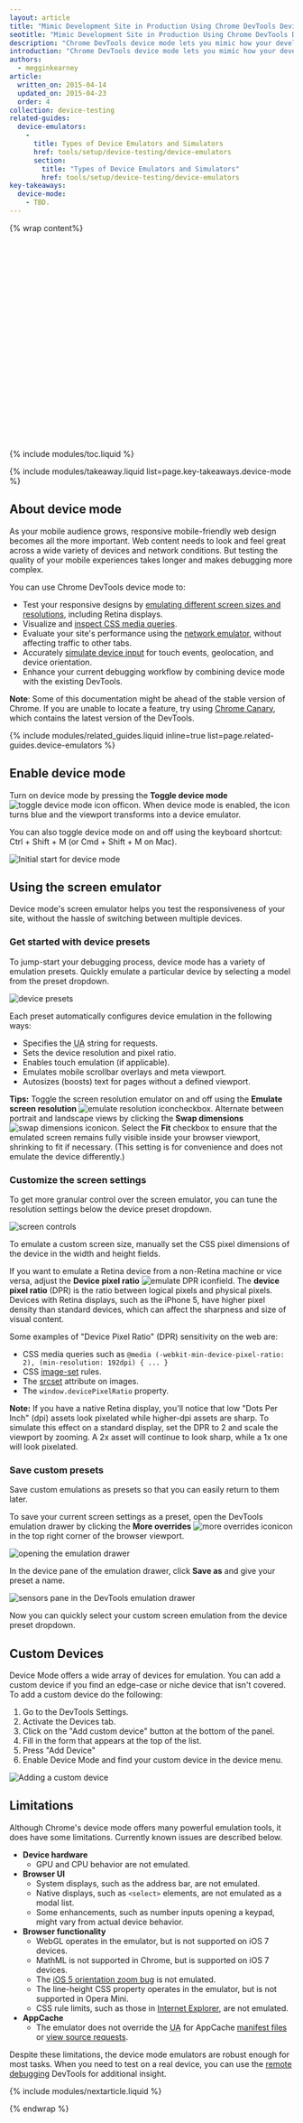 ```yaml
---
layout: article
title: "Mimic Development Site in Production Using Chrome DevTools Device Mode"
seotitle: "Mimic Development Site in Production Using Chrome DevTools Device Mode"
description: "Chrome DevTools device mode lets you mimic how your development site will look in production on a range of devices."
introduction: "Chrome DevTools device mode lets you mimic how your development site will look in production on a range of devices. Bring the insights of mobile testing to your browser tab through the power of mobile emulation."
authors:
  - megginkearney
article:
  written_on: 2015-04-14
  updated_on: 2015-04-23
  order: 4
collection: device-testing
related-guides:
  device-emulators:
    -
      title: Types of Device Emulators and Simulators
      href: tools/setup/device-testing/device-emulators
      section:
        title: "Types of Device Emulators and Simulators"
        href: tools/setup/device-testing/device-emulators
key-takeaways:
  device-mode: 
    - TBD.
---
```


{% wrap content%}

<object width="425" height="355"><param name="movie" value="https://www.youtube.com/v/FrAZWiMWRa4"><param name="wmode" value="transparent"><embed src="https://www.youtube.com/v/FrAZWiMWRa4" type="application/x-shockwave-flash" wmode="transparent" width="425" height="355"></object>

{% include modules/toc.liquid %}

{% include modules/takeaway.liquid list=page.key-takeaways.device-mode %}

## About device mode

As your mobile audience grows,
responsive mobile-friendly web design becomes all the more important.
Web content needs to look and feel great across a wide variety of devices and network conditions. But testing the quality of your mobile experiences takes longer and makes debugging more complex.

You can use Chrome DevTools device mode to:

* Test your responsive designs by [emulating different screen sizes and resolutions](tools/iterate/test-layout/test-layouts), including Retina displays.
* Visualize and [inspect CSS media queries](tools/iterate/test-layout/media-queries).
* Evaluate your site's performance using the [network emulator](tools/profile-performance/network-performance/network-conditions), without affecting traffic to other tabs.
* Accurately [simulate device input](tools/javascript/device-input/index) for touch events, geolocation, and device orientation.
* Enhance your current debugging workflow by combining device mode with the existing DevTools.

**Note**: Some of this documentation might be ahead of the stable version of Chrome. If you are unable to locate a feature, try using [Chrome Canary](https://www.google.com/intl/en/chrome/browser/canary.html), which contains the latest version of the DevTools.

{% include modules/related_guides.liquid inline=true list=page.related-guides.device-emulators %}

## Enable device mode

Turn on device mode by pressing the **Toggle device mode** ![toggle device mode icon off](imgs/icon-device-mode-off.png)icon. When device mode is enabled, the icon turns blue and the viewport transforms into a device emulator.

You can also toggle device mode on and off using the keyboard shortcut:  
 Ctrl + Shift + M (or Cmd + Shift + M on Mac).

![Initial start for device mode](imgs/device-mode-initial-view.png)

## Using the screen emulator

Device mode's screen emulator helps you test the responsiveness of your site, without the hassle of switching between multiple devices.

### Get started with device presets

To jump-start your debugging process, device mode has a variety of emulation presets. Quickly emulate a particular device by selecting a model from the preset dropdown.

![device presets](imgs/device-and-network-tools.png)

Each preset automatically configures device emulation in the following ways:

* Specifies the <abbr title="User Agent">UA</abbr> string for requests.
* Sets the device resolution and pixel ratio.
* Enables touch emulation (if applicable).
* Emulates mobile scrollbar overlays and meta viewport.
* Autosizes (boosts) text for pages without a defined viewport.

**Tips:** Toggle the screen resolution emulator on and off using the **Emulate screen resolution** ![emulate resolution icon](imgs/icon-emulate-resolution.png)checkbox. Alternate between portrait and landscape views by clicking the **Swap dimensions** ![swap dimensions icon](imgs/icon-swap-dimensions.png)icon. Select the **Fit** checkbox to ensure that the emulated screen remains fully visible inside your browser viewport, shrinking to fit if necessary. (This setting is for convenience and does not emulate the device differently.)

### Customize the screen settings

To get more granular control over the screen emulator, you can tune the resolution settings below the device preset dropdown.

![screen controls](imgs/screen-controls.png)

To emulate a custom screen size, manually set the CSS pixel dimensions of the device in the width and height fields.

If you want to emulate a Retina device from a non-Retina machine or vice versa, adjust the **Device pixel ratio** ![emulate DPR icon](imgs/icon-DPR.png)field. The **device pixel ratio** (DPR) is the ratio between logical pixels and physical pixels. Devices with Retina displays, such as the iPhone 5, have higher pixel density than standard devices, which can affect the sharpness and size of visual content.

Some examples of "Device Pixel Ratio" (DPR) sensitivity on the web are:

* CSS media queries such as `@media (-webkit-min-device-pixel-ratio: 2), (min-resolution: 192dpi) { ... }`
* CSS [image-set](http://dev.w3.org/csswg/css-images/#image-set-notation) rules.
* The [srcset](http://www.w3.org/html/wg/drafts/html/master/embedded-content.html#attr-img-srcset) attribute on images.
* The `window.devicePixelRatio` property.

**Note:** If you have a native Retina display, you'll notice that low "Dots Per Inch" (dpi) assets look pixelated while higher-dpi assets are sharp. To simulate this effect on a standard display, set the DPR to 2 and scale the viewport by zooming. A 2x asset will continue to look sharp, while a 1x one will look pixelated.

### Save custom presets

Save custom emulations as presets so that you can easily return to them later.

To save your current screen settings as a preset, open the DevTools emulation drawer by clicking the **More overrides** ![more overrides icon](imgs/icon-open-emulator-drawer.png)icon in the top right corner of the browser viewport.

![opening the emulation drawer](imgs/emulation-drawer-UI-location.png)

In the device pane of the emulation drawer, click **Save as** and give your preset a name.

![sensors pane in the DevTools emulation drawer](imgs/emulation-drawer-device.png)

Now you can quickly select your custom screen emulation from the device preset dropdown.

## Custom Devices

Device Mode offers a wide array of devices for emulation. You can add a custom device if you find an edge-case or niche device that isn't covered. To add a custom device do the following:

1. Go to the DevTools Settings.
2. Activate the Devices tab.
3. Click on the "Add custom device" button at the bottom of the panel.
4. Fill in the form that appears at the top of the list.
5. Press "Add Device"
6. Enable Device Mode and find your custom device in the device menu.

![Adding a custom device](imgs/custom-device-settings.png)

## Limitations

Although Chrome's device mode offers many powerful emulation tools, it does have some limitations. Currently known issues are described below.

* **Device hardware**
  * GPU and CPU behavior are not emulated.
* **Browser UI**
  * System displays, such as the address bar, are not emulated.
  * Native displays, such as `<select>` elements, are not emulated as a modal list.
  * Some enhancements, such as number inputs opening a keypad, might vary from actual device behavior.
* **Browser functionality**
  * WebGL operates in the emulator, but is not supported on iOS 7 devices.
  * MathML is not supported in Chrome, but is supported on iOS 7 devices.
  * The [iOS 5 orientation zoom bug](https://github.com/scottjehl/device-bugs/issues/2) is not emulated.
  * The line-height CSS property operates in the emulator, but is not supported in Opera Mini.
  * CSS rule limits, such as those in [Internet Explorer](http://blogs.msdn.com/b/ieinternals/archive/2011/05/14/10164546.aspx), are not emulated.
* **AppCache**
  * The emulator does not override the <abbr title="User Agent">UA</abbr> for AppCache [manifest files](https://code.google.com/p/chromium/issues/detail?id=334120) or [view source requests](https://code.google.com/p/chromium/issues/detail?id=119767).

Despite these limitations, the device mode emulators are robust enough for most tasks. When you need to test on a real device, you can use the [remote debugging](tools/setup/device-testing/remote-debugging) DevTools for additional insight.

{% include modules/nextarticle.liquid %}

{% endwrap %}
